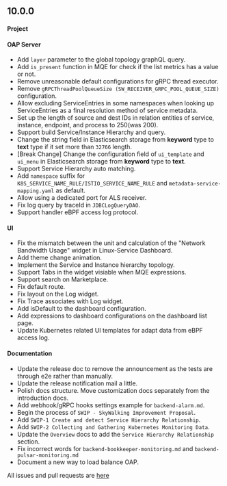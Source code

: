 ## 10.0.0

#### Project

#### OAP Server

* Add `layer` parameter to the global topology graphQL query.
* Add `is_present` function in MQE for check if the list metrics has a value or not.
* Remove unreasonable default configurations for gRPC thread executor.
* Remove `gRPCThreadPoolQueueSize (SW_RECEIVER_GRPC_POOL_QUEUE_SIZE)` configuration.
* Allow excluding ServiceEntries in some namespaces when looking up ServiceEntries as a final resolution method of
  service metadata.
* Set up the length of source and dest IDs in relation entities of service, instance, endpoint, and process to 250(was
  200).
* Support build Service/Instance Hierarchy and query.
* Change the string field in Elasticsearch storage from **keyword** type to **text** type if it set more than `32766` length.
* [Break Change] Change the configuration field of `ui_template` and `ui_menu` in Elasticsearch storage from **keyword** type to **text**.
* Support Service Hierarchy auto matching.
* Add `namespace` suffix for `K8S_SERVICE_NAME_RULE/ISTIO_SERVICE_NAME_RULE` and `metadata-service-mapping.yaml` as default.
* Allow using a dedicated port for ALS receiver.
* Fix log query by traceId in `JDBCLogQueryDAO`.
* Support handler eBPF access log protocol.

#### UI

* Fix the mismatch between the unit and calculation of the "Network Bandwidth Usage" widget in Linux-Service Dashboard.
* Add theme change animation.
* Implement the Service and Instance hierarchy topology.
* Support Tabs in the widget visiable when MQE expressions.
* Support search on Marketplace.
* Fix default route.
* Fix layout on the Log widget.
* Fix Trace associates with Log widget.
* Add isDefault to the dashboard configuration.
* Add expressions to dashboard configurations on the dashboard list page.
* Update Kubernetes related UI templates for adapt data from eBPF access log. 

#### Documentation

* Update the release doc to remove the announcement as the tests are through e2e rather than manually.
* Update the release notification mail a little.
* Polish docs structure. Move customization docs separately from the introduction docs.
* Add webhook/gRPC hooks settings example for `backend-alarm.md`.
* Begin the process of `SWIP - SkyWalking Improvement Proposal`.
* Add `SWIP-1 Create and detect Service Hierarchy Relationship`.
* Add `SWIP-2 Collecting and Gathering Kubernetes Monitoring Data`.
* Update the `Overview` docs to add the `Service Hierarchy Relationship` section.
* Fix incorrect words for `backend-bookkeeper-monitoring.md` and `backend-pulsar-monitoring.md`
* Document a new way to load balance OAP.

All issues and pull requests are [here](https://github.com/apache/skywalking/milestone/202?closed=1)
